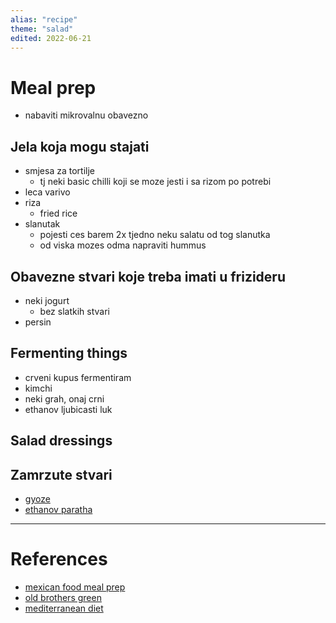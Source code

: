 ```yaml
---
alias: "recipe"
theme: "salad"
edited: 2022-06-21
---
```

# Meal prep
- nabaviti mikrovalnu obavezno

## Jela koja mogu stajati
- smjesa za tortilje
	- tj neki basic chilli koji se moze jesti i sa rizom po potrebi
- leca varivo
- riza
	- fried rice
- slanutak
	- pojesti ces barem 2x tjedno neku salatu od tog slanutka
	- od viska mozes odma napraviti hummus 

## Obavezne stvari koje treba imati u frizideru
- neki jogurt
	- bez slatkih stvari
- persin

## Fermenting things
- crveni kupus fermentiram
- kimchi
- neki grah, onaj crni
- ethanov ljubicasti luk
## Salad dressings

## Zamrzute stvari
- [gyoze](https://www.youtube.com/watch?v=_c37jo94oFQ)
- [ethanov paratha](https://www.youtube.com/watch?v=BSi7KaA8O2o)

---
# References
- [mexican food meal prep](https://www.youtube.com/watch?v=2HiwqSJKSuQ)
- [old brothers green](https://www.youtube.com/watch?v=G-2YVb_nPPM&t=232s)
- [mediterranean diet](https://www.youtube.com/watch?v=Gq_Mzs-mxJY)